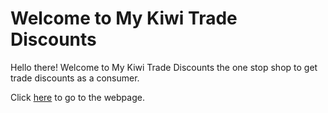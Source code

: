 # Welcome to My Kiwi Trade Discounts

Hello there! Welcome to My Kiwi Trade Discounts the one stop shop to get trade discounts as a consumer.

Click [here](https://benmwight.github.io/myktd/) to go to the webpage.